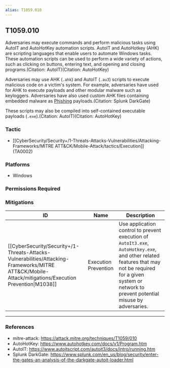 ```yaml
---
alias: T1059.010
---
```


## T1059.010

Adversaries may execute commands and perform malicious tasks using AutoIT and AutoHotKey automation scripts. AutoIT and AutoHotkey (AHK) are scripting languages that enable users to automate Windows tasks. These automation scripts can be used to perform a wide variety of actions, such as clicking on buttons, entering text, and opening and closing programs.(Citation: AutoIT)(Citation: AutoHotKey)

Adversaries may use AHK (`.ahk`) and AutoIT (`.au3`) scripts to execute malicious code on a victim's system. For example, adversaries have used for AHK to execute payloads and other modular malware such as keyloggers. Adversaries have also used custom AHK files containing embedded malware as [Phishing](https://attack.mitre.org/techniques/T1566) payloads.(Citation: Splunk DarkGate)

These scripts may also be compiled into self-contained executable payloads (`.exe`).(Citation: AutoIT)(Citation: AutoHotKey)


### Tactic
- [[CyberSecurity/Security+/1-Threats-Attacks-Vulnerabilities/Attacking-Frameworks/MITRE ATT&CK/Mobile-Attack/tactics/Execution]] (TA0002)

### Platforms
- Windows

### Permissions Required

### Mitigations

| ID | Name | Description |
| --- | --- | --- |
| [[CyberSecurity/Security+/1-Threats-Attacks-Vulnerabilities/Attacking-Frameworks/MITRE ATT&CK/Mobile-Attack/mitigations/Execution Prevention\|M1038]] | Execution Prevention | Use application control to prevent execution of `AutoIt3.exe`, `AutoHotkey.exe`, and other related features that may not be required for a given system or network to prevent potential misuse by adversaries. |


---
### References

- mitre-attack: https://attack.mitre.org/techniques/T1059/010
- AutoHotKey: https://www.autohotkey.com/docs/v1/Program.htm
- AutoIT: https://www.autoitscript.com/autoit3/docs/intro/running.htm
- Splunk DarkGate: https://www.splunk.com/en_us/blog/security/enter-the-gates-an-analysis-of-the-darkgate-autoit-loader.html
